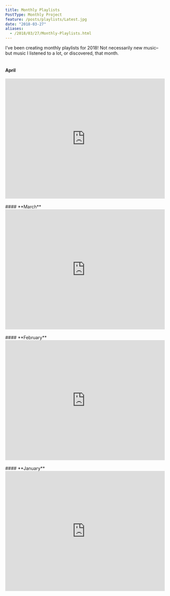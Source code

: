 ```yaml
---
title: Monthly Playlists
PostType: Monthly Project
feature: /posts/playlists/Latest.jpg
date: "2018-03-27"
aliases:
  - /2018/03/27/Monthly-Playlists.html
---
```


I’ve been creating monthly playlists for 2018! Not necessarily new music– but music I listened to a lot, or discovered, that month.
<br><br>
#### **April**

<iframe src="https://open.spotify.com/embed/user/121523262/playlist/2T8NwQebAmmzKPa6mxIS1s"
              width="100%" height="380" frameborder="0" allowtransparency="true" allow="encrypted-media"></iframe>
<br><br>
#### **March**

<iframe src="https://open.spotify.com/embed/user/121523262/playlist/3CTptDhoyLtpq2bKZt7Rxn"
              width="100%" height="380" frameborder="0" allowtransparency="true" allow="encrypted-media"></iframe>
<br><br>
#### **February**

<iframe src="https://open.spotify.com/embed/user/121523262/playlist/4RZnzHYnXFL4eaZBajbFW8"
              width="100%" height="380" frameborder="0" allowtransparency="true" allow="encrypted-media"></iframe>
<br><br>
#### **January**

<iframe src="https://open.spotify.com/embed/user/121523262/playlist/6xXezy3Cxh9k1HL60yG8d9"
              width="100%" height="380" frameborder="0" allowtransparency="true" allow="encrypted-media"></iframe>
<br><br>
